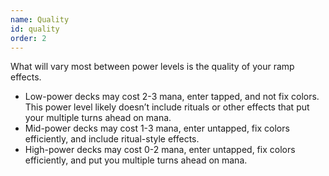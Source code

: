 ```yaml
---
name: Quality
id: quality
order: 2
---
```


What will vary most between power levels is the quality of your ramp effects.

- Low-power decks may cost 2-3 mana, enter tapped, and not fix colors. This power level likely doesn’t include rituals or other effects that put your multiple turns ahead on mana.
- Mid-power decks may cost 1-3 mana, enter untapped, fix colors efficiently, and include ritual-style effects.
- High-power decks may cost 0-2 mana, enter untapped, fix colors efficiently, and put you multiple turns ahead on mana.
